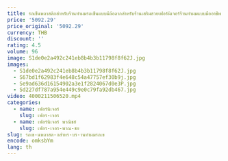 ```yaml
---
title: รถเข็นพลาสติกสำหรับร้านทำผมรถเข็นแบบมีล้อลากสำหรับร้านเสริมสวยเฟอร์นิเจอร์ร้านทำผมแบบมืออาชีพ CB-5522
price: '5092.29'
price_original: '5092.29'
currency: THB
discount: ''
rating: 4.5
volume: 96
image: S1de0e2a492c241eb8b4b3b11798f8f62J.jpg
images:
  - S1de0e2a492c241eb8b4b3b11798f8f62J.jpg
  - S67bd1f62983f4e648c54a47757ef30b9j.jpg
  - Se9ad636d16154902a3e1f2824067d0e3P.jpg
  - Sd227df787a954e449c9e0c79fa92db467.jpg
video: 4000211506520.mp4
categories:
  - name: เฟอร์นิเจอร์
    slug: เฟอร-เจอร
  - name: เฟอร์นิเจอร์ พาณิชย์
    slug: เฟอร-เจอร-พาณ-ชย
slug: รถเข-นพลาสต-กสำหร-บร-านทำผมรถเข
encode: omksbYm
lang: th
---
```

  